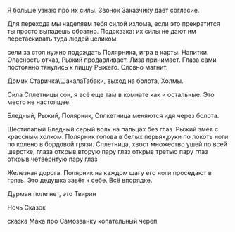Я больше узнаю про их силы. Звонок Заказчику даёт согласие.

Для перехода мы наделяем тебя силой излома, если это прекратится ты просто выпадешь обратно.
Подсказка: их силы не дают им перетаскивать туда людей целиком

сели за стол нужно подождать Полярника, игра в карты. Напитки.
Опасность отказ, Рыжий продавливает. Лиза принимает.
Глаза сами постоянно тянулись к лиццу Рыжего. Словно магнит.

Домик Старичка\ШакалаТабаки, выход на болота, Холмы.

Сила Сплетницы сон, я всё еще там в комнате как и остальные.
Это место не настоящее.

Бледный, Рыжий, Полярник, Сплкетница меняются идя через болота.

Шестилапый Бледный серый волк на пальцах без глаз.
Рыжий змея с крассным холком.
Полярник голова в белых перьях,руки по локоть ноги по колено в бордовой грязи.
Сплетница, хвост  множество ушей по всей шерстке, глаза
	открыв вторую пару глаз
	открыв третью пару глаз
	открыв четвёрнтую пару глаз

Железная дорога,
Полярник на каждом шагу его ноги проседают в грязь. Это дедушка завёт к себе. Всё впорядке.

Дурман поле
нет, это Твирин

Ночь Сказок

сказка Мака про Самозванку
	копательный череп
